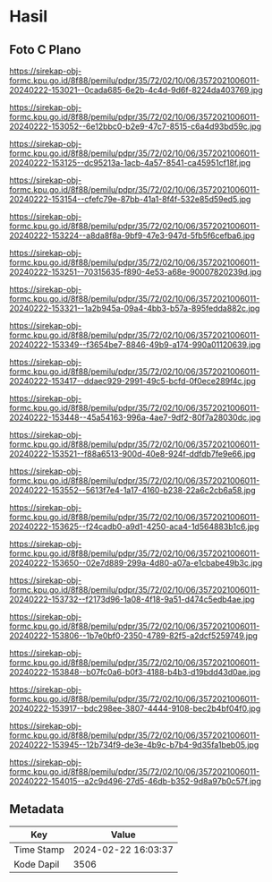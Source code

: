 # Hasil

## Foto C Plano

https://sirekap-obj-formc.kpu.go.id/8f88/pemilu/pdpr/35/72/02/10/06/3572021006011-20240222-153021--0cada685-6e2b-4c4d-9d6f-8224da403769.jpg

https://sirekap-obj-formc.kpu.go.id/8f88/pemilu/pdpr/35/72/02/10/06/3572021006011-20240222-153052--6e12bbc0-b2e9-47c7-8515-c6a4d93bd59c.jpg

https://sirekap-obj-formc.kpu.go.id/8f88/pemilu/pdpr/35/72/02/10/06/3572021006011-20240222-153125--dc95213a-1acb-4a57-8541-ca45951cf18f.jpg

https://sirekap-obj-formc.kpu.go.id/8f88/pemilu/pdpr/35/72/02/10/06/3572021006011-20240222-153154--cfefc79e-87bb-41a1-8f4f-532e85d59ed5.jpg

https://sirekap-obj-formc.kpu.go.id/8f88/pemilu/pdpr/35/72/02/10/06/3572021006011-20240222-153224--a8da8f8a-9bf9-47e3-947d-5fb5f6cefba6.jpg

https://sirekap-obj-formc.kpu.go.id/8f88/pemilu/pdpr/35/72/02/10/06/3572021006011-20240222-153251--70315635-f890-4e53-a68e-90007820239d.jpg

https://sirekap-obj-formc.kpu.go.id/8f88/pemilu/pdpr/35/72/02/10/06/3572021006011-20240222-153321--1a2b945a-09a4-4bb3-b57a-895fedda882c.jpg

https://sirekap-obj-formc.kpu.go.id/8f88/pemilu/pdpr/35/72/02/10/06/3572021006011-20240222-153349--f3654be7-8846-49b9-a174-990a01120639.jpg

https://sirekap-obj-formc.kpu.go.id/8f88/pemilu/pdpr/35/72/02/10/06/3572021006011-20240222-153417--ddaec929-2991-49c5-bcfd-0f0ece289f4c.jpg

https://sirekap-obj-formc.kpu.go.id/8f88/pemilu/pdpr/35/72/02/10/06/3572021006011-20240222-153448--45a54163-996a-4ae7-9df2-80f7a28030dc.jpg

https://sirekap-obj-formc.kpu.go.id/8f88/pemilu/pdpr/35/72/02/10/06/3572021006011-20240222-153521--f88a6513-900d-40e8-924f-ddfdb7fe9e66.jpg

https://sirekap-obj-formc.kpu.go.id/8f88/pemilu/pdpr/35/72/02/10/06/3572021006011-20240222-153552--5613f7e4-1a17-4160-b238-22a6c2cb6a58.jpg

https://sirekap-obj-formc.kpu.go.id/8f88/pemilu/pdpr/35/72/02/10/06/3572021006011-20240222-153625--f24cadb0-a9d1-4250-aca4-1d564883b1c6.jpg

https://sirekap-obj-formc.kpu.go.id/8f88/pemilu/pdpr/35/72/02/10/06/3572021006011-20240222-153650--02e7d889-299a-4d80-a07a-e1cbabe49b3c.jpg

https://sirekap-obj-formc.kpu.go.id/8f88/pemilu/pdpr/35/72/02/10/06/3572021006011-20240222-153732--f2173d96-1a08-4f18-9a51-d474c5edb4ae.jpg

https://sirekap-obj-formc.kpu.go.id/8f88/pemilu/pdpr/35/72/02/10/06/3572021006011-20240222-153806--1b7e0bf0-2350-4789-82f5-a2dcf5259749.jpg

https://sirekap-obj-formc.kpu.go.id/8f88/pemilu/pdpr/35/72/02/10/06/3572021006011-20240222-153848--b07fc0a6-b0f3-4188-b4b3-d19bdd43d0ae.jpg

https://sirekap-obj-formc.kpu.go.id/8f88/pemilu/pdpr/35/72/02/10/06/3572021006011-20240222-153917--bdc298ee-3807-4444-9108-bec2b4bf04f0.jpg

https://sirekap-obj-formc.kpu.go.id/8f88/pemilu/pdpr/35/72/02/10/06/3572021006011-20240222-153945--12b734f9-de3e-4b9c-b7b4-9d35fa1beb05.jpg

https://sirekap-obj-formc.kpu.go.id/8f88/pemilu/pdpr/35/72/02/10/06/3572021006011-20240222-154015--a2c9d496-27d5-46db-b352-9d8a97b0c57f.jpg


## Metadata

| Key        | Value               |
| ---------- | ------------------- |
| Time Stamp | 2024-02-22 16:03:37 |
| Kode Dapil | 3506                |



